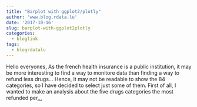 ```yaml
---
title: "Barplot with ggplot2/plotly"
author: 'www.blog.rdata.lu'
date: '2017-10-16'
slug: barplot-with-ggplot2plotly
categories:
  - bloglink
tags:
  - blogrdatalu
---
```


Hello everyones, As the french health insurance is a public institution, it may be more interesting to find a way to monitore data than finding a way to refund less drugs… Hence, it may not be readable to show the 84 categories, so I have decided to select just some of them. First of all, I wanted to make an analysis about the five drugs categories the most refunded per[... <i class="fas fa-external-link-alt"></i>](http://www.blog.rdata.lu/post/2017-10-16-barplot-ggplotly/)

